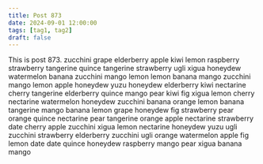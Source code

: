 ```yaml
---
title: Post 873
date: 2024-09-01 12:00:00
tags: [tag1, tag2]
draft: false
---
```

This is post 873.
zucchini
grape
elderberry
apple
kiwi
lemon
raspberry
strawberry
tangerine
quince
tangerine
strawberry
ugli
xigua
honeydew
watermelon
banana
zucchini
mango
lemon
lemon
banana
mango
zucchini
mango
lemon
apple
honeydew
yuzu
honeydew
elderberry
kiwi
nectarine
cherry
tangerine
elderberry
quince
mango
pear
kiwi
fig
xigua
lemon
cherry
nectarine
watermelon
honeydew
zucchini
banana
orange
lemon
banana
tangerine
mango
banana
lemon
grape
honeydew
fig
strawberry
pear
orange
quince
nectarine
pear
tangerine
orange
apple
nectarine
strawberry
date
cherry
apple
zucchini
xigua
lemon
nectarine
honeydew
yuzu
ugli
zucchini
strawberry
elderberry
zucchini
ugli
orange
watermelon
apple
fig
lemon
date
date
quince
honeydew
raspberry
mango
pear
xigua
banana
mango

